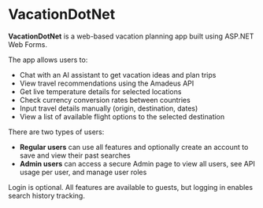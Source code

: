 # VacationDotNet

**VacationDotNet** is a web-based vacation planning app built using ASP.NET Web Forms.

The app allows users to:
- Chat with an AI assistant to get vacation ideas and plan trips
- View travel recommendations using the Amadeus API
- Get live temperature details for selected locations
- Check currency conversion rates between countries
- Input travel details manually (origin, destination, dates)
- View a list of available flight options to the selected destination

There are two types of users:
- **Regular users** can use all features and optionally create an account to save and view their past searches
- **Admin users** can access a secure Admin page to view all users, see API usage per user, and manage user roles

Login is optional. All features are available to guests, but logging in enables search history tracking.
